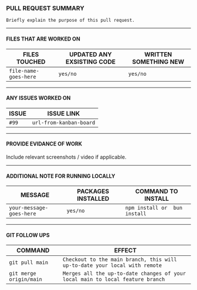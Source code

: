 ### PULL REQUEST SUMMARY

`Briefly explain the purpose of this pull request.`

<hr>

#### FILES THAT ARE WORKED ON

| FILES TOUCHED         | UPDATED ANY EXSISTING CODE | WRITTEN SOMETHING NEW |
| --------------------- | -------------------------- | --------------------- |
| `file-name-goes-here` | `yes/no`                   | `yes/no`              |

<hr>

#### ANY ISSUES WORKED ON

| ISSUE | ISSUE LINK              |
| ----- | ----------------------- |
| `#99` | `url-from-kanban-board` |

<hr>

#### PROVIDE EVIDANCE OF WORK

Include relevant screenshots / video if applicable.

<hr>

#### ADDITIONAL NOTE FOR RUNNING LOCALLY

| MESSAGE                  | PACKAGES INSTALLED | COMMAND TO INSTALL            |
| ------------------------ | ------------------ | ----------------------------- |
| `your-message-goes-here` | `yes/no`           | `npm install or  bun install` |

<hr>

#### GIT FOLLOW UPS

| COMMAND                 | EFFECT                                                                         |
| ----------------------- | ------------------------------------------------------------------------------ |
| `git pull main`         | `Checkout to the main branch, this will up-to-date your local with remote`     |
| `git merge origin/main` | `Merges all the up-to-date changes of your local main to local feature branch` |
